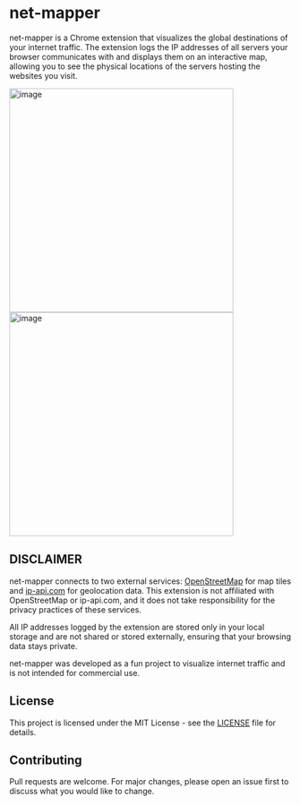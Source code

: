 # net-mapper

net-mapper is a Chrome extension that visualizes the global destinations of your internet traffic. The extension logs the IP addresses of all servers your browser communicates with and displays them on an interactive map, allowing you to see the physical locations of the servers hosting the websites you visit.

<img width="400" alt="image" src="https://github.com/user-attachments/assets/6e97b78a-6eaa-4b68-a891-41ad148aaae6">
<img width="400" alt="image" src="https://github.com/user-attachments/assets/de84c1a9-cf27-4583-ba0f-d49ae58c367a">


## DISCLAIMER
net-mapper connects to two external services: [OpenStreetMap](http://www.openstreetmap.org) for map tiles and [ip-api.com](https://ip-api.com) for geolocation data. This extension is not affiliated with OpenStreetMap or ip-api.com, and it does not take responsibility for the privacy practices of these services.

All IP addresses logged by the extension are stored only in your local storage and are not shared or stored externally, ensuring that your browsing data stays private.

net-mapper was developed as a fun project to visualize internet traffic and is not intended for commercial use.

## License
This project is licensed under the MIT License - see the [LICENSE](LICENSE) file for details.


## Contributing
Pull requests are welcome. For major changes, please open an issue first to discuss what you would like to change.